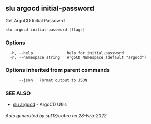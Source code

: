 ## slu argocd initial-password

Get ArgoCD Initial Passowrd

```
slu argocd initial-password [flags]
```

### Options

```
  -h, --help               help for initial-password
  -n, --namespace string   ArgoCD Namespace (default "argocd")
```

### Options inherited from parent commands

```
      --json   Format output to JSON
```

### SEE ALSO

* [slu argocd](slu_argocd.md)	 - ArgoCD Utils

###### Auto generated by spf13/cobra on 28-Feb-2022
